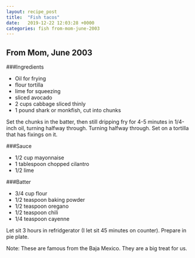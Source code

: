```yaml
---
layout: recipe_post
title:  "Fish tacos"
date:   2019-12-22 12:03:28 +0000
categories: fish from-mom-june-2003
---
```


## From Mom, June 2003
###Ingredients
* Oil for frying
* flour tortilla
* lime for squeezing
* sliced avocado
* 2 cups cabbage sliced thinly
* 1 pound shark or monkfish, cut into chunks


Set the chunks in the batter, then still dripping fry for 4-5 minutes in 1/4-inch oil, turning halfway through. Turning halfway through. Set on a tortilla that has fixings on it.

###Sauce
* 1/2 cup mayonnaise
* 1 tablespoon chopped cilantro
* 1/2 lime

###Batter
* 3/4 cup flour
* 1/2 teaspoon baking powder
* 1/2 teaspoon oregano
* 1/2 teaspoon chili
* 1/4 teaspoon cayenne


Let sit 3 hours in refridgerator (I let sit 45 minutes on counter). Prepare in pie plate.



Note: These are famous from the Baja Mexico. They are a big treat for us.
